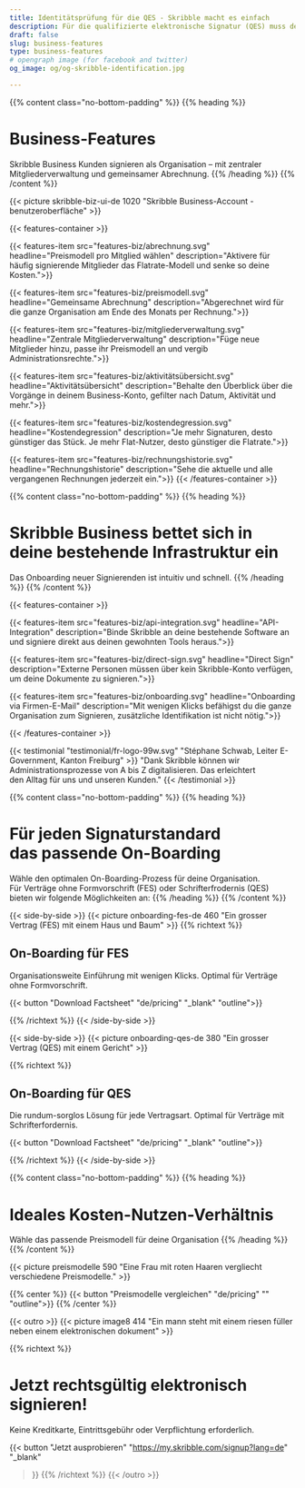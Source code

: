 ```yaml
---
title: Identitätsprüfung für die QES - Skribble macht es einfach
description: Für die qualifizierte elektronische Signatur (QES) muss der Unterzeichnende seine Identität beweisen. Skribble bietet für jeden Geschäftskontext eine passende Identifikationsmöglichkeit an.
draft: false
slug: business-features
type: business-features
# opengraph image (for facebook and twitter)
og_image: og/og-skribble-identification.jpg

---
```


{{% content class="no-bottom-padding" %}}
{{% heading %}}
# Business-Features
Skribble Business Kunden signieren als Organisation – mit zentraler Mitgliederverwaltung und gemeinsamer Abrechnung. 
{{% /heading %}}
{{% /content %}}

{{< picture skribble-biz-ui-de 1020 "Skribble Business-Account - benutzeroberfläche" >}}

{{< features-container >}}

  {{< features-item src="features-biz/abrechnung.svg" 
    headline="Preismodell pro Mitglied wählen" 
    description="Aktivere für häufig signierende Mitglieder das Flatrate-Modell und senke so deine Kosten.">}}

  {{< features-item src="features-biz/preismodell.svg" 
    headline="Gemeinsame Abrechnung" 
    description="Abgerechnet wird für die ganze Organisation am Ende des Monats per Rechnung.">}}

  {{< features-item src="features-biz/mitgliederverwaltung.svg" 
    headline="Zentrale Mitgliederverwaltung" 
    description="Füge neue Mitglieder hinzu, passe ihr Preismodell an und vergib Administrationsrechte.">}}

  {{< features-item src="features-biz/aktivitätsübersicht.svg" 
    headline="Aktivitätsübersicht" 
    description="Behalte den Überblick über die Vorgänge in deinem Business-Konto, gefilter nach Datum, Aktivität und mehr.">}}

  {{< features-item src="features-biz/kostendegression.svg" 
    headline="Kostendegression" 
    description="Je mehr Signaturen, desto günstiger das Stück. Je mehr Flat-Nutzer, desto günstiger die Flatrate.">}}

  {{< features-item src="features-biz/rechnungshistorie.svg" 
    headline="Rechnungshistorie" 
    description="Sehe die aktuelle und alle vergangenen Rechnungen jederzeit ein.">}}
{{< /features-container >}}

{{% content class="no-bottom-padding" %}}
{{% heading %}}
# Skribble Business bettet sich in deine bestehende Infrastruktur ein
Das Onboarding neuer Signierenden ist intuitiv und schnell.
{{% /heading %}}
{{% /content %}}

{{< features-container >}}

  {{< features-item src="features-biz/api-integration.svg" 
    headline="API-Integration" 
    description="Binde Skribble an deine bestehende Software an und signiere direkt aus deinen gewohnten Tools heraus.">}}

  {{< features-item src="features-biz/direct-sign.svg" 
    headline="Direct Sign" 
    description="Externe Personen müssen über kein Skribble-Konto verfügen, um deine Dokumente zu signieren.">}}

  {{< features-item src="features-biz/onboarding.svg" 
    headline="Onboarding via Firmen-E-Mail" 
    description="Mit wenigen Klicks befähigst du die ganze Organisation zum Signieren, zusätzliche Identifikation ist nicht nötig.">}}

{{< /features-container >}}

[//]: # (--------------------------------------------------------------------------------------------------------------)

{{< testimonial "testimonial/fr-logo-99w.svg" "Stéphane Schwab, Leiter E-Government, Kanton Freiburg" >}}
"Dank Skribble können wir Administrationsprozesse von A bis Z digitalisieren. Das erleichtert <br class="hide-for-mobile">den Alltag für uns und unseren Kunden." {{< /testimonial >}}

[//]: # (--------------------------------------------------------------------------------------------------------------)

{{% content class="no-bottom-padding" %}}
{{% heading %}}
# Für jeden Signaturstandard <br class="hide-for-mobile">das passende On-Boarding
Wähle den optimalen On-Boarding-Prozess für deine Organisation. <br class="hide-for-mobile">Für Verträge ohne Formvorschrift (FES) oder Schrifterfrodernis (QES) <br class="hide-for-mobile">bieten wir folgende Möglichkeiten an: 
{{% /heading %}}
{{% /content %}}

[//]: # (--------------------------------------------------------------------------------------------------------------)

{{< side-by-side >}}
{{< picture onboarding-fes-de 460 "Ein grosser Vertrag (FES) mit einem Haus und Baum" >}}
{{% richtext %}}
## On-Boarding für FES
Organisationsweite Einführung mit wenigen Klicks. Optimal für Verträge ohne Formvorschrift.<br>

{{< button
  "Download Factsheet"
  "de/pricing"
  "_blank"
  "outline">}}

{{% /richtext %}}
{{< /side-by-side >}}

[//]: # (--------------------------------------------------------------------------------------------------------------)

{{< side-by-side >}}
{{< picture onboarding-qes-de 380 "Ein grosser Vertrag (QES) mit einem Gericht" >}}

{{% richtext %}}
## On-Boarding für QES
Die rundum-sorglos Lösung für jede Vertragsart. Optimal für Verträge mit Schrifterfordernis.<br>

{{< button
  "Download Factsheet"
  "de/pricing"
  "_blank"
  "outline">}}

{{% /richtext %}}
{{< /side-by-side >}}

[//]: # (--------------------------------------------------------------------------------------------------------------)

{{% content class="no-bottom-padding" %}}
{{% heading %}}
# Ideales Kosten-Nutzen-Verhältnis
Wähle das passende Preismodell für deine Organisation
{{% /heading %}}
{{% /content %}}

{{< picture preismodelle 590 "Eine Frau mit roten Haaren vergliecht verschiedene Preismodelle." >}}

{{% center %}}
{{< button
  "Preismodelle vergleichen"
  "de/pricing"
  ""
  "outline">}}
{{% /center %}}

[//]: # (--------------------------------------------------------------------------------------------------------------)

{{< outro >}}
{{< picture image8 414 "Ein mann steht mit einem riesen füller neben einem elektronischen dokument" >}}

{{% richtext %}}
# Jetzt rechtsgültig elektronisch signieren!
Keine Kreditkarte, Eintrittsgebühr oder Verpflichtung erforderlich.

{{< button
  "Jetzt ausprobieren"
  "https://my.skribble.com/signup?lang=de"
  "_blank"
>}}
{{% /richtext %}}
{{< /outro >}}
